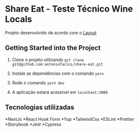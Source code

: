 # Share Eat - Teste Técnico Wine Locals

Projeto desenvolvido de acordo com o [Layout](https://xd.adobe.com/spec/d1218cae-a616-4c5c-4d3f-551f8e20124d-a710/screen/64129d9c-e23a-4560-81e2-31d8cf062496/specs/)


## Getting Started into the Project

1. Clone o projeto utilizando `git clone git@github.com:antoniofacini/share-eat.git`

2. Instale as dependências com o comando `yarn`

3. Rode o comando `yarn dev`

4. A aplicação estará acessível em `localhost:3000`

## Tecnologias utilizadas

*NextJs
*React Hook Form
*Yup
*TailwindCss
*ESLint
*Prettier
*Storybook
*Jest
\*Cypress
